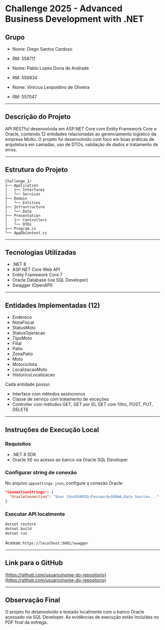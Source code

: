 # Challenge 2025 - Advanced Business Development with .NET

## Grupo

* Nome: Diego Santos Cardoso
* RM: 558711

* Nome: Pablo Lopes Doria de Andrade
* RM: 556834

* Nome: Vinicius Leopoldino de Oliveira
* RM: 557047

---

## Descrição do Projeto

API RESTful desenvolvida em ASP.NET Core com Entity Framework Core e Oracle, contendo 12 entidades relacionadas ao gerenciamento logístico da empresa Mottu. O projeto foi desenvolvido com foco em boas práticas de arquitetura em camadas, uso de DTOs, validação de dados e tratamento de erros.

---

## Estrutura do Projeto

```
Challenge_1/
├── Application
│   ├── Interfaces
│   └── Services
├── Domain
│   └── Entities
├── Infrastructure
│   └── Data
├── Presentation
│   ├── Controllers
│   └── DTOs
├── Program.cs
└── AppDbContext.cs
```

---

## Tecnologias Utilizadas

* .NET 8
* ASP.NET Core Web API
* Entity Framework Core 7
* Oracle Database (via SQL Developer)
* Swagger (OpenAPI)

---

## Entidades Implementadas (12)

* Endereco
* NotaFiscal
* StatusMoto
* StatusOperacao
* TipoMoto
* Filial
* Patio
* ZonaPatio
* Moto
* Motociclista
* LocalizacaoMoto
* HistoricoLocalizacao

Cada entidade possui:

* Interface com métodos assíncronos
* Classe de serviço com tratamento de exceções
* Controller com métodos GET, GET por ID, GET com filtro, POST, PUT, DELETE

---

## Instruções de Execução Local

### Requisitos

* .NET 8 SDK
* Oracle XE ou acesso ao banco via Oracle SQL Developer

### Configurar string de conexão

No arquivo `appsettings.json`, configure a conexão Oracle:

```json
"ConnectionStrings": {
  "OracleConnection": "User Id=USUARIO;Password=SENHA;Data Source=..."
}
```

### Executar API localmente

```bash
dotnet restore
dotnet build
dotnet run
```

Acesse: `https://localhost:5001/swagger`

---

## Link para o GitHub

[https://github.com/usuario/nome-do-repositorio](https://github.com/usuario/nome-do-repositorio)

---

## Observação Final

O projeto foi desenvolvido e testado localmente com o banco Oracle acessado via SQL Developer. As evidências de execução estão incluídas no PDF final da entrega.
